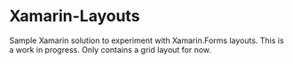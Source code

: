 # Xamarin-Layouts
Sample Xamarin solution to experiment with Xamarin.Forms layouts. This is a work in progress. Only contains a grid layout for now.
